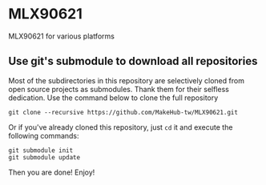 # MLX90621

MLX90621 for various platforms

## Use git's submodule to download all repositories

Most of the subdirectories in this repository are selectively cloned from open source projects as submodules. Thank them for their selfless dedication. Use the command below to clone the full repository

    git clone --recursive https://github.com/MakeHub-tw/MLX90621.git

Or if you've already cloned this repository, just `cd` it and execute the following commands:

    git submodule init
    git submodule update

Then you are done! Enjoy!
